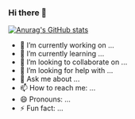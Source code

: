### Hi there 👋

[![Anurag's GitHub stats](https://github-readme-stats.vercel.app/api?username=suheng200&show_icons=true&theme=darcula)](https://github.com/suheng200/github-readme-stats)


- 🔭 I’m currently working on ...
- 🌱 I’m currently learning ...
- 👯 I’m looking to collaborate on ...
- 🤔 I’m looking for help with ...
- 💬 Ask me about ...
- 📫 How to reach me: ...
- 😄 Pronouns: ...
- ⚡ Fun fact: ...

